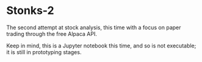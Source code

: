 # Stonks-2
The second attempt at stock analysis, this time with a focus on paper trading through the free Alpaca API.

Keep in mind, this is a Jupyter notebook this time, and so is not executable; it is still in prototyping stages.
